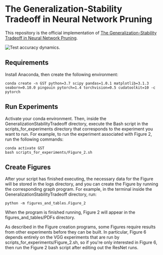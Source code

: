 # The Generalization-Stability Tradeoff in Neural Network Pruning
This repository is the official implementation of [The Generalization-Stability Tradeoff in Neural Network Pruning](https://arxiv.org/abs/1906.03728).

![Test accuracy dynamics.](https://imgur.com/x2800gY.png)


## Requirements

Install Anaconda, then create the following environment: 

```
conda create -n GST python=3.7 scipy pandas=1.0.1 matplotlib=3.1.3 seaborn=0.10.0 pingouin pytorch=1.4 torchvision=0.5 cudatoolkit=10 -c pytorch
```

## Run Experiments

Activate your conda environment. Then, inside the GeneralizationStabilityTradeoff directory, execute the Bash script in the scripts_for_experiments directory that corresponds to the experiment you want to run. For example, to run the experiment associated with Figure 2, run the following commands:

```
conda activate GST
bash scripts_for_experiments/Figure_2.sh
```



## Create Figures

After your script has finished executing, the necessary data for the Figure will be stored in the logs directory, and you can create the Figure by running the corresponding graph program. For example, in the terminal inside the GeneralizationStabilityTradeoff directory, run:

```
python -m figures_and_tables.Figure_2
```

When the program is finished running, Figure 2 will appear in the figures_and_tables/PDFs directory.

As described in the Figure creation programs, some Figures require results from other experiments before they can be built. In particular, Figure 6 depends entirely on the VGG experiments that are run by scripts_for_experiments/Figure_2.sh, so if you're only interested in Figure 6, then run the Figure 2 bash script after editing out the ResNet runs. 
